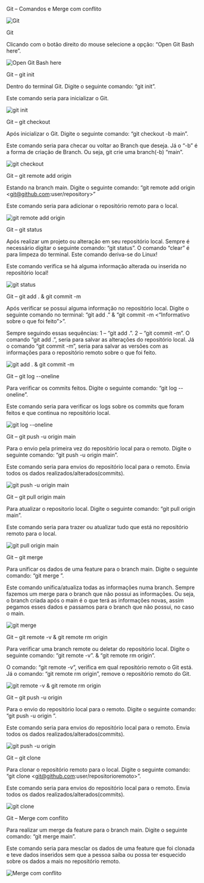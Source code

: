 Git – Comandos e Merge com conflito

![Git](image/image-1.png)


Git

Clicando com o botão direito do mouse selecione a opção:
“Open Git Bash here”.

![Open Git Bash here](image/image-1-1.png)


Git – git init

Dentro do terminal Git. Digite o seguinte comando:
“git init”.

Este comando seria para inicializar o Git.

![git init](image/image-2.png)


Git – git checkout

Após inicializar o Git. Digite o seguinte comando:
“git checkout -b main”.

Este comando seria para checar ou voltar ao Branch que deseja. Já o “-b” é a forma de criação de Branch. Ou seja, git crie uma branch(-b) “main”.

![git checkout](image/image-3.png)


Git – git remote add origin

Estando na branch main. Digite o seguinte comando:
“git remote add origin <git@github.com:user/repository>”

Este comando seria para adicionar o repositório remoto para o local.

![git remote add origin](image/image-4.png)


Git – git status

Após realizar um projeto ou alteração em seu repositório local. Sempre é necessário digitar o seguinte comando:
“git status”.
O comando “clear” é para limpeza do terminal. Este comando deriva-se do Linux!

Este comando verifica se há alguma informação alterada ou inserida no repositório local!

![git status](image/image-5.png)


Git – git add . & git commit -m

Após verificar se possui alguma informação no repositório local. Digite o seguinte comando no terminal:
“git add .”
&
“git commit -m <“Informativo sobre o que foi feito”>”.

Sempre seguindo essas sequências:
1 – “git add .”.
2 – “git commit -m”.
O comando “git add .”, seria para salvar as alterações do repositório local.
Já o comando “git commit -m”, seria para salvar as versões com as informações para o repositório remoto sobre o que foi feito.

![git add . & git commit -m](image/image-6.png)


Git – git log --oneline

Para verificar os commits feitos. Digite o seguinte comando:
“git log --oneline”.

Este comando seria para verificar os logs sobre os commits que foram feitos e que continua no repositório local.

![git log --oneline](image/image-7.png)


Git – git push -u origin main

Para o envio pela primeira vez do repositório local para o remoto. Digite o seguinte comando:
“git push -u origin main”.

Este comando seria para envios do repositório local para o remoto. Envia todos os dados realizados/alterados(commits).

![git push -u origin main](image/image-8.png)


Git – git pull origin main

Para atualizar o repositorio local. Digite o seguinte comando:
“git pull origin main”.

Este comando seria para trazer ou atualizar tudo que está no repositório remoto para o local.

![git pull origin main](image/image-9.png)


Git – git merge

Para unificar os dados de uma feature para o branch main. Digite o seguinte comando:
“git merge <feature>”.

Este comando unifica/atualiza todas as informações numa branch. Sempre fazemos um merge para o branch que não possui as informações. Ou seja, o branch criada após o main é o que terá as informações novas, assim pegamos esses dados e passamos para o branch que não possui, no caso o main.

![git merge](image/image-10.png)


Git – git remote -v & git remote rm origin

Para verificar uma branch remote ou deletar do repositório local. Digite o seguinte comando:
“git remote -v”.
&
“git remote rm origin”.

O comando: “git remote -v”, verifica em qual repositório remoto o Git está.
Já o comando: “git remote rm origin”, remove o repositório remoto do Git.

![git remote -v & git remote rm origin](image/image-11.png)


Git – git push -u origin <feature>

Para o envio do repositório local para o remoto. Digite o seguinte comando:
“git push -u origin <feature>”.

Este comando seria para envios do repositório local para o remoto. Envia todos os dados realizados/alterados(commits).

![git push -u origin <feature>](image/image-12.png)


Git – git clone

Para clonar o repositório remoto para o local. Digite o seguinte comando:
“git clone <git@github.com:user/repositorioremoto>”.

Este comando seria para envios do repositório local para o remoto. Envia todos os dados realizados/alterados(commits).

![git clone](image/image-13.png)


Git – Merge com conflito

Para realizar um merge da feature para o branch main. Digite o seguinte comando:
“git merge main”.

Este comando seria para mesclar os dados de uma feature que foi clonada e teve dados inseridos sem que a pessoa saiba ou possa ter esquecido sobre os dados a mais no repositório remoto.

![Merge com conflito](image-14.png)
